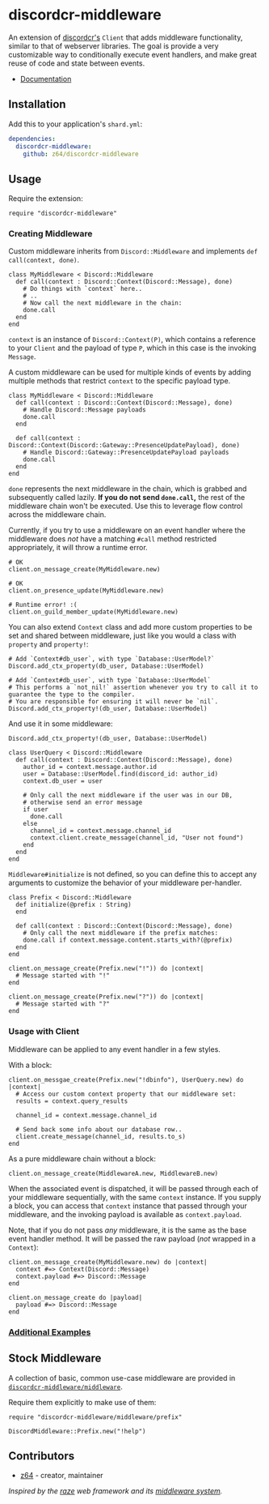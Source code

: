 # discordcr-middleware

An extension of [discordcr's](https://github.com/meew0/discordcr) `Client` that adds middleware functionality, similar to that of webserver libraries.
The goal is provide a very customizable way to conditionally execute event handlers, and make great reuse of code and state between events.

- [Documentation](https://z64.github.io/discordcr-middleware)

## Installation

Add this to your application's `shard.yml`:

```yaml
dependencies:
  discordcr-middleware:
    github: z64/discordcr-middleware
```

## Usage

Require the extension:
```crystal
require "discordcr-middleware"

```

### Creating Middleware

Custom middleware inherits from `Discord::Middleware` and implements `def call(context, done)`.
```crystal
class MyMiddleware < Discord::Middleware
  def call(context : Discord::Context(Discord::Message), done)
    # Do things with `context` here..
    # ..
    # Now call the next middleware in the chain:
    done.call
  end
end
```
`context` is an instance of `Discord::Context(P)`, which contains a reference to your `Client` and the payload of type `P`, which in this case is the invoking `Message`.

A custom middleware can be used for multiple kinds of events by adding multiple methods that restrict `context` to the specific payload type.

```crystal
class MyMiddleware < Discord::Middleware
  def call(context : Discord::Context(Discord::Message), done)
    # Handle Discord::Message payloads
    done.call
  end

  def call(context : Discord::Context(Discord::Gateway::PresenceUpdatePayload), done)
    # Handle Discord::Gateway::PresenceUpdatePayload payloads
    done.call
  end
end
```

`done` represents the next middleware in the chain, which is grabbed and subsequently called lazily. **If you do not send `done.call`,** the rest of the middleware chain won't be executed. Use this to leverage flow control across the middleware chain.

Currently, if you try to use a middleware on an event handler where the middleware does *not* have a matching `#call` method restricted appropriately, it will throw a runtime error.

```cr
# OK
client.on_message_create(MyMiddleware.new)

# OK
client.on_presence_update(MyMiddleware.new)

# Runtime error! :(
client.on_guild_member_update(MyMiddleware.new)
```

You can also extend `Context` class and add more custom properties to be set and shared between middleware, just like you would a class with `property` and `property!`:

```crystal
# Add `Context#db_user`, with type `Database::UserModel?`
Discord.add_ctx_property(db_user, Database::UserModel)

# Add `Context#db_user`, with type `Database::UserModel`
# This performs a `not_nil!` assertion whenever you try to call it to guarantee the type to the compiler.
# You are responsible for ensuring it will never be `nil`.
Discord.add_ctx_property!(db_user, Database::UserModel)
```

And use it in some middleware:
```crystal
Discord.add_ctx_property!(db_user, Database::UserModel)

class UserQuery < Discord::Middleware
  def call(context : Discord::Context(Discord::Message), done)
    author_id = context.message.author.id
    user = Database::UserModel.find(discord_id: author_id)
    context.db_user = user

    # Only call the next middleware if the user was in our DB,
    # otherwise send an error message
    if user
      done.call
    else
      channel_id = context.message.channel_id
      context.client.create_message(channel_id, "User not found")
    end
  end
end
```

`Middleware#initialize` is not defined, so you can define this to accept any arguments to customize the behavior of your middleware per-handler.
```crystal
class Prefix < Discord::Middleware
  def initialize(@prefix : String)
  end

  def call(context : Discord::Context(Discord::Message), done)
    # Only call the next middleware if the prefix matches:
    done.call if context.message.content.starts_with?(@prefix)
  end
end

client.on_message_create(Prefix.new("!")) do |context|
  # Message started with "!"
end

client.on_message_create(Prefix.new("?")) do |context|
  # Message started with "?"
end
```

### Usage with Client

Middleware can be applied to any event handler in a few styles.

With a block:
```crystal
client.on_messgae_create(Prefix.new("!dbinfo"), UserQuery.new) do |context|
  # Access our custom context property that our middleware set:
  results = context.query_results

  channel_id = context.message.channel_id

  # Send back some info about our database row..
  client.create_message(channel_id, results.to_s)
end
```

As a pure middleware chain without a block:
```crystal
client.on_message_create(MiddlewareA.new, MiddlewareB.new)
```

When the associated event is dispatched, it will be passed through each of your middleware sequentially, with the same `context` instance. If you supply a block, you can access that `context` instance that passed through your middleware, and the invoking payload is available as `context.payload`.

Note, that if you do not pass *any* middleware, it is the same as the base event handler method. It will be passed the raw payload (*not* wrapped in a `Context`):

```cr
client.on_message_create(MyMiddleware.new) do |context|
  context #=> Context(Discord::Message)
  context.payload #=> Discord::Message
end

client.on_message_create do |payload|
  payload #=> Discord::Message
end
```

### [Additional Examples](https://github.com/z64/discordcr-middleware/tree/master/examples)

## Stock Middleware

A collection of basic, common use-case middleware are provided in [`discordcr-middleware/middleware`](src/discordcr-middleware/middleware).

Require them explicitly to make use of them:

```crystal
require "discordcr-middleware/middleware/prefix"

DiscordMiddleware::Prefix.new("!help")
```

## Contributors

- [z64](https://github.com/z64)  - creator, maintainer

*Inspired by the [raze](https://razecr.com/) web framework and its [middleware system](https://razecr.com/docs/middlewares).*
